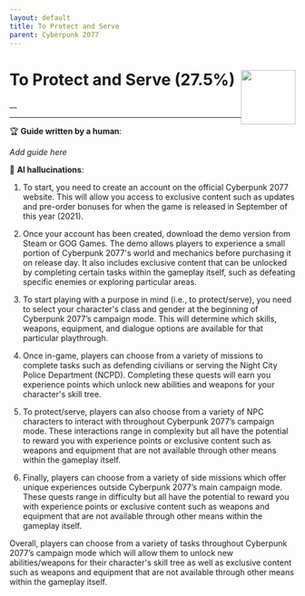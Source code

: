 ```yaml
---
layout: default
title: To Protect and Serve
parent: Cyberpunk 2077
---
```


# To Protect and Serve (27.5%) <img style="float: right;" src="https://cdn.cloudflare.steamstatic.com/steamcommunity/public/images/apps/1091500/a51caf46e315b285be58a7d6cf7013a7b0c44a41.jpg" width="96" height="96">

__

***

:trophy: **Guide written by a human**:

_Add guide here_

:robot: **AI hallucinations**:

1) To start, you need to create an account on the official Cyberpunk 2077 website. This will allow you access to exclusive content such as updates and pre-order bonuses for when the game is released in September of this year (2021).

2) Once your account has been created, download the demo version from Steam or GOG Games. The demo allows players to experience a small portion of Cyberpunk 2077's world and mechanics before purchasing it on release day. It also includes exclusive content that can be unlocked by completing certain tasks within the gameplay itself, such as defeating specific enemies or exploring particular areas.

3) To start playing with a purpose in mind (i.e., to protect/serve), you need to select your character's class and gender at the beginning of Cyberpunk 2077’s campaign mode. This will determine which skills, weapons, equipment, and dialogue options are available for that particular playthrough.

4) Once in-game, players can choose from a variety of missions to complete tasks such as defending civilians or serving the Night City Police Department (NCPD). Completing these quests will earn you experience points which unlock new abilities and weapons for your character's skill tree.

5) To protect/serve, players can also choose from a variety of NPC characters to interact with throughout Cyberpunk 2077’s campaign mode. These interactions range in complexity but all have the potential to reward you with experience points or exclusive content such as weapons and equipment that are not available through other means within the gameplay itself.

6) Finally, players can choose from a variety of side missions which offer unique experiences outside Cyberpunk 2077’s main campaign mode. These quests range in difficulty but all have the potential to reward you with experience points or exclusive content such as weapons and equipment that are not available through other means within the gameplay itself.

Overall, players can choose from a variety of tasks throughout Cyberpunk 2077’s campaign mode which will allow them to unlock new abilities/weapons for their character's skill tree as well as exclusive content such as weapons and equipment that are not available through other means within the gameplay itself.
